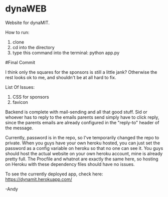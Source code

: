 # dynaWEB
Website for dynaMIT.

How to run:
1) clone
2) cd into the directory
2) type this command into the terminal: python app.py


#Final Commit

I think only the squares for the sponsors is still a little jank? Otherwise the rest looks ok to me, and shouldn't be at all hard to fix.

List Of Issues:
1) CSS for sponsors
2) favicon

Backend is complete with mail-sending and all that good stuff. Sid or whoever has to reply to the emails parents send simply have to click reply, since the parents emails are already configured in the "reply-to" header of the message. 

Currently, password is in the repo, so I've temporarily changed the repo to private. When you guys have your own heroku hosted, you can just set the password as a config variable on heroku so that no one can see it. You guys should host the actual website on your own heroku account, mine is already pretty full. The Procfile and whatnot are exactly the same here, so hosting on Heroku with these dependency files should have no issues. 

To see the currently deployed app, check here: https://dynamit.herokuapp.com/

-Andy


